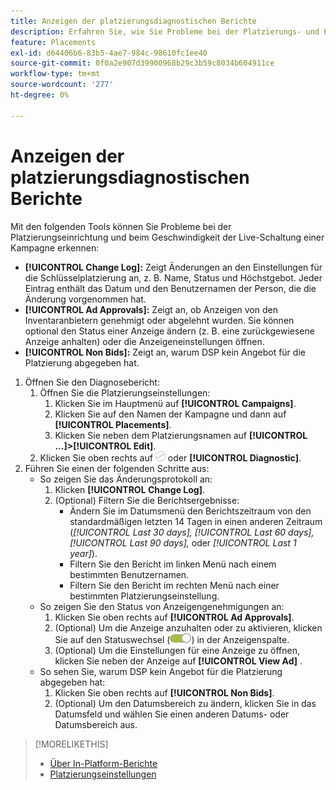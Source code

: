 ```yaml
---
title: Anzeigen der platzierungsdiagnostischen Berichte
description: Erfahren Sie, wie Sie Probleme bei der Platzierungs- und Platzierungseinrichtung diagnostizieren können.
feature: Placements
exl-id: d64406b6-83b5-4ae7-984c-98610fc1ee40
source-git-commit: 0f0a2e907d39900968b29c3b59c8034b604911ce
workflow-type: tm+mt
source-wordcount: '277'
ht-degree: 0%

---
```


# Anzeigen der platzierungsdiagnostischen Berichte

<!-- Does this really belong in the Campaign Management > Reports section or in the Placements section? -->

Mit den folgenden Tools können Sie Probleme bei der Platzierungseinrichtung und beim Geschwindigkeit der Live-Schaltung einer Kampagne erkennen:

* **[!UICONTROL Change Log]:** Zeigt Änderungen an den Einstellungen für die Schlüsselplatzierung an, z. B. Name, Status und Höchstgebot. Jeder Eintrag enthält das Datum und den Benutzernamen der Person, die die Änderung vorgenommen hat.
* **[!UICONTROL Ad Approvals]:** Zeigt an, ob Anzeigen von den Inventaranbietern genehmigt oder abgelehnt wurden. Sie können optional den Status einer Anzeige ändern (z. B. eine zurückgewiesene Anzeige anhalten) oder die Anzeigeneinstellungen öffnen.
* **[!UICONTROL Non Bids]:** Zeigt an, warum DSP kein Angebot für die Platzierung abgegeben hat.

1. Öffnen Sie den Diagnosebericht:
   1. Öffnen Sie die Platzierungseinstellungen:
      1. Klicken Sie im Hauptmenü auf **[!UICONTROL Campaigns]**.
      1. Klicken Sie auf den Namen der Kampagne und dann auf **[!UICONTROL Placements]**.
      1. Klicken Sie neben dem Platzierungsnamen auf **[!UICONTROL ...]>[!UICONTROL Edit]**.
   1. Klicken Sie oben rechts auf ![Placement Diagnostics](/help/dsp/assets/placement-diagnostics.png) oder **[!UICONTROL Diagnostic]**.
1. Führen Sie einen der folgenden Schritte aus:
   * So zeigen Sie das Änderungsprotokoll an:
      1. Klicken **[!UICONTROL Change Log]**.
      1. (Optional) Filtern Sie die Berichtsergebnisse:
         * Ändern Sie im Datumsmenü den Berichtszeitraum von den standardmäßigen letzten 14 Tagen in einen anderen Zeitraum (*[!UICONTROL Last 30 days],* *[!UICONTROL Last 60 days],* *[!UICONTROL Last 90 days],* oder *[!UICONTROL Last 1 year]*).
         * Filtern Sie den Bericht im linken Menü nach einem bestimmten Benutzernamen.
         * Filtern Sie den Bericht im rechten Menü nach einer bestimmten Platzierungseinstellung.
   * So zeigen Sie den Status von Anzeigengenehmigungen an:
      1. Klicken Sie oben rechts auf **[!UICONTROL Ad Approvals]**.
      1. (Optional) Um die Anzeige anzuhalten oder zu aktivieren, klicken Sie auf den Statuswechsel (![Statuswechsel](/help/dsp/assets/status-switch.png)) in der Anzeigenspalte.
      1. (Optional) Um die Einstellungen für eine Anzeige zu öffnen, klicken Sie neben der Anzeige auf **[!UICONTROL View Ad]** .
   * So sehen Sie, warum DSP kein Angebot für die Platzierung abgegeben hat:
      1. Klicken Sie oben rechts auf **[!UICONTROL Non Bids]**.
      1. (Optional) Um den Datumsbereich zu ändern, klicken Sie in das Datumsfeld und wählen Sie einen anderen Datums- oder Datumsbereich aus.

<!-- Later, add link to >* Definitions for NBRs (Reading No Bid Reports (NBRs)) -->

>[!MORELIKETHIS]
>
>* [Über In-Platform-Berichte](campaign-reports-about.md)
>* [Platzierungseinstellungen](/help/dsp/campaign-management/placements/placement-settings.md)


